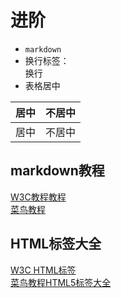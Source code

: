 # 进阶
* `markdown`
* 换行标签：<br> 换行
* 表格居中

|居中|      不居中|
|:-:|--|
|居中|      不居中|

## markdown教程
[W3C教程教程](https://www.w3cschool.cn/lme/ckdj1sng.html)<br>
[菜鸟教程](https://www.runoob.com/markdown/md-advance.html)
## HTML标签大全
[W3C HTML标签](https://www.w3school.com.cn/tags/index.asp)<br>
[菜鸟教程HTML5标签大全](https://www.runoob.com/tags/html-reference.html)
